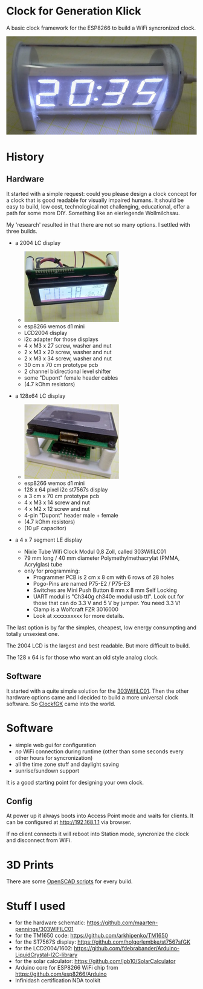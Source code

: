 # Clock for Generation Klick

A basic clock framework for the ESP8266 to build a WiFi syncronized clock.

![](https://github.com/holgerlembke/ClockfGK/blob/main/img/303WifiLC01f.jpg?raw=true)

# History

## Hardware

It started with a simple request: could you please design a clock concept for a clock that is good readable for visually impaired humans. It should be easy to build, low cost, technological not challenging, educational, offer a path for some more DIY. Something like an eierlegende Wollmilchsau.

My 'research' resulted in that there are not so many options. I settled with three builds.

- a 2004 LC display
    - ![](https://github.com/holgerlembke/ClockfGK/blob/main/img/clock20041s.jpg?raw=true)
    - esp8266 wemos d1 mini
    - LCD2004 display
    - i2c adapter for those displays
    - 4 x M3 x 27 screw, washer and nut
    - 2 x M3 x 20 screw, washer and nut
    - 2 x M3 x 34 screw, washer and nut
    - 30 cm x 70 cm prototype pcb
    - 2 channel bidirectional level shifter
    - some "Dupont" female header cables
    - (4.7 kOhm resistors)

- a 128x64 LC display
    - ![](https://github.com/holgerlembke/ClockfGK/blob/main/img/clock128642s.jpg?raw=true)
    - esp8266 wemos d1 mini
    - 128 x 64 pixel i2c st7567s display
    - a 3 cm x 70 cm prototype pcb
    - 4 x M3 x 14 screw and nut
    - 4 x M2 x 12 screw and nut
    - 4-pin "Dupont" header male + female
    - (4.7 kOhm resistors)
    - (10 µF capacitor)

- a 4 x 7 segment LE display
    - Nixie Tube Wifi Clock Modul 0,8 Zoll, called 303WifiLC01
    - 79 mm long / 40 mm diameter Polymethylmethacrylat (PMMA, Acrylglas) tube
    - only for programming:
        - Programmer PCB is 2 cm x 8 cm with 6 rows of 28 holes
        - Pogo-Pins are named P75-E2 / P75-E3
        - Switches are Mini Push Button 8 mm x 8 mm Self Locking
        - UART modul is "Ch340g ch340e modul usb ttl". Look out for those that can do 3.3 V and 5 V by jumper. You need 3.3 V!
        - Clamp is a Wolfcraft FZR 3016000
        - Look at xxxxxxxxxx for more details.

The last option is by far the simples, cheapest, low energy consumpting and totally unsexiest one. 

The 2004 LCD is the largest and best readable. But more difficult to build.

The 128 x 64 is for those who want an old style analog clock.


## Software

It started with a quite simple solution for the [303WifiLC01](https://github.com/holgerlembke/ClockfGK/tree/main/clock303wifilc01). Then the other hardware options came and
I decided to build a more universal clock software. So [ClockfGK](ClockfGK) came into the world.


# Software

- simple web gui for configuration
- *no* WiFi connection during runtime (other than some seconds every other hours for syncronization)
- all the time zone stuff and daylight saving
- sunrise/sundown support

It is a good starting point for designing your own clock.

## Config

At power up it always boots into Access Point mode and waits for clients. It can be configured
at http://192.168.1.1 via browser.

If no client connects it will reboot into Station mode, syncronize the clock and disconnect from WiFi.

# 3D Prints

There are some [OpenSCAD scripts](https://github.com/holgerlembke/ClockfGK/tree/main/3d%20prints) for every build.



# Stuff I used

* for the hardware schematic: https://github.com/maarten-pennings/303WIFILC01
* for the TM1650 code: https://github.com/arkhipenko/TM1650
* for the ST7567S display: https://github.com/holgerlembke/st7567sfGK
* for the LCD2004/1602: https://github.com/fdebrabander/Arduino-LiquidCrystal-I2C-library
* for the solar calculator: https://github.com/jpb10/SolarCalculator 
* Arduino core for ESP8266 WiFi chip from https://github.com/esp8266/Arduino
* Infinidash certification NDA toolkit

